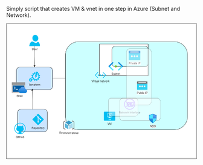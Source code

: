 Simply script that creates VM & vnet in one step in Azure (Subnet and Network).

![alt text](https://github.com/zw-dev-01/Azure/blob/main/VPC%26VM/Create_VM.%26VNetpng.png)
